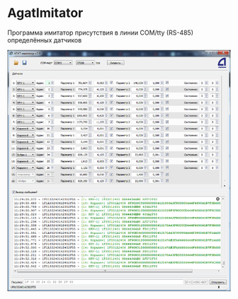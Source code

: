 # AgatImitator
Программа имитатор присутствия в линии COM/tty (RS-485) определённых датчиков

![alt text](screenshots/screen.png "Пример работы программы (главное окно)")​